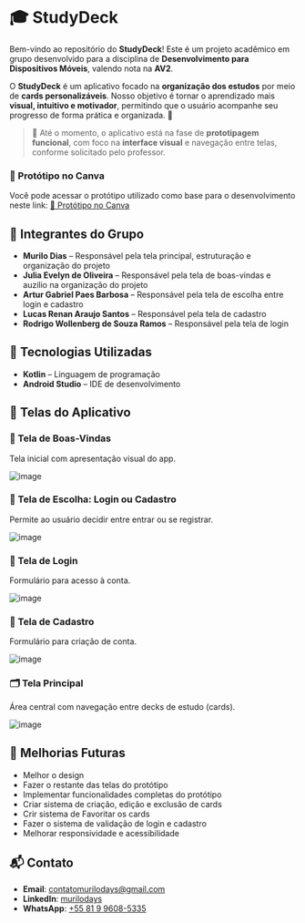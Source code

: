 # 🎓 StudyDeck

Bem-vindo ao repositório do **StudyDeck**!
Este é um projeto acadêmico em grupo desenvolvido para a disciplina de **Desenvolvimento para Dispositivos Móveis**, valendo nota na **AV2**.

O **StudyDeck** é um aplicativo focado na **organização dos estudos** por meio de **cards personalizáveis**.
Nosso objetivo é tornar o aprendizado mais **visual, intuitivo e motivador**, permitindo que o usuário acompanhe seu progresso de forma prática e organizada. 🚀

> 📌 Até o momento, o aplicativo está na fase de **prototipagem funcional**, com foco na **interface visual** e navegação entre telas, conforme solicitado pelo professor.

### 🎨 Protótipo no Canva

Você pode acessar o protótipo utilizado como base para o desenvolvimento neste link:
[🔗 Protótipo no Canva](https://www.canva.com/design/DAGiwAQGqSM/vg-anBZqCk9FuUlOeJhbRA/edit?utm_content=DAGiwAQGqSM&utm_campaign=designshare&utm_medium=link2&utm_source=sharebutton)

## 👥 Integrantes do Grupo

* **Murilo Dias** – Responsável pela tela principal, estruturação e organização do projeto
* **Julia Evelyn de Oliveira** – Responsável pela tela de boas-vindas e auzilio na organização do projeto
* **Artur Gabriel Paes Barbosa** – Responsável pela tela de escolha entre login e cadastro
* **Lucas Renan Araujo Santos** – Responsável pela tela de cadastro
* **Rodrigo Wollenberg de Souza Ramos** – Responsável pela tela de login

## 🚀 Tecnologias Utilizadas

* **Kotlin** – Linguagem de programação
* **Android Studio** – IDE de desenvolvimento

## 📱 Telas do Aplicativo

### 👋 Tela de Boas-Vindas

Tela inicial com apresentação visual do app.

![image](https://github.com/user-attachments/assets/d082f1e1-f399-4b47-bf2c-ea9ab9ae8698)

### 🔐 Tela de Escolha: Login ou Cadastro

Permite ao usuário decidir entre entrar ou se registrar.

![image](https://github.com/user-attachments/assets/b4bdce6f-59eb-45e2-b051-527d6273ccdc)

### 🔑 Tela de Login

Formulário para acesso à conta.

![image](https://github.com/user-attachments/assets/4ea0c53d-8f27-4c45-a176-0ccb1fb5d97d)

### 📝 Tela de Cadastro

Formulário para criação de conta.

![image](https://github.com/user-attachments/assets/2bb98725-0e4c-41b1-9abf-af0c1ee56f0b)

### 🗂️ Tela Principal

Área central com navegação entre decks de estudo (cards).

![image](https://github.com/user-attachments/assets/241ffa73-4884-4024-803d-1a7769566872)

## 🔮 Melhorias Futuras

* Melhor o design
* Fazer o restante das telas do protótipo
* Implementar funcionalidades completas do protótipo
* Criar sistema de criação, edição e exclusão de cards
* Crir sistema de Favoritar os cards
* Fazer o sistema de validação de login e cadastro
* Melhorar responsividade e acessibilidade

## 📬 Contato

* **Email**: [contatomurilodays@gmail.com](mailto:contatomurilodays@gmail.com)
* **LinkedIn**: [murilodays](https://www.linkedin.com/in/murilodays/)
* **WhatsApp**: [+55 81 9 9608-5335](https://wa.me/message/ONXRU2RSDSNEE1)
